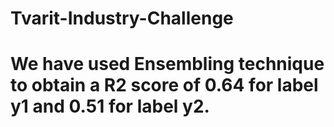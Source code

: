 # Tvarit-Industry-Challenge

# We have used Ensembling technique to obtain a R2 score of 0.64 for label y1 and 0.51 for label y2.
